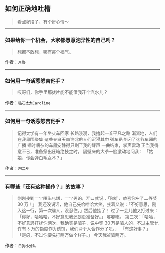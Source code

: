 ## 如何正确地吐槽

> 看点好段子，有个好心情～


 
---

### 如果给你一个机会，大家都愿意泡异性的自己吗？

> 想都不敢想，哪有那个福气。


作者：`月野`

---

### 如何用一句话惹怒吉他手？

> 哎哥们，你手里那拨片能不能借我开个汽水儿？


作者：`钻石太太Caroline`

---

### 如何用一句话惹怒吉他手？

> 记得大学有一年坐火车回家
> 长路漫漫，我撸起一首平凡之路
> 渐渐地，人们在我周围聚集
> 这些来自天南海北的人们沉浸其中
> 列车员关闭了这节车厢的广播
> 顿时嘈杂的车厢安静得只剩下我的琴声
> 一曲结束，掌声雷动
> 正当我得意不已，准备祭出压箱绝技之时，
> 隔壁床的大爷一脸激动地问我：
> 「姑娘，你会弹白毛女不？」


作者：`刘二爷`

---

### 有哪些「还有这种操作？」的故事？

> 刚刚接到一个陌生电话，一个男的，开口就说：「你好，恭喜你中了二等奖 30 万！」
> 我还没说话，他自己先哈哈哈大笑，接着又说：「不好意思，刚入这一行，第一次骗人，没忍住。」然后他挂了！
> 过了一会儿他又打过来：「你好，哈哈哈，不好意思我还是没准备好。」
> 嘟嘟嘟。
> 第三次：「哈哈，不好意思打扰你两次，我确实是骗子，说中奖 30 万是骗人的，不过主管允许有 3 万的额度作为诱饵，我们两个人合作分了吧。」
> 「有这好事？」
> 「是的，不过你要先打两万做个样子。」
> 今天我被骗两万。


作者：`日狗小分队`